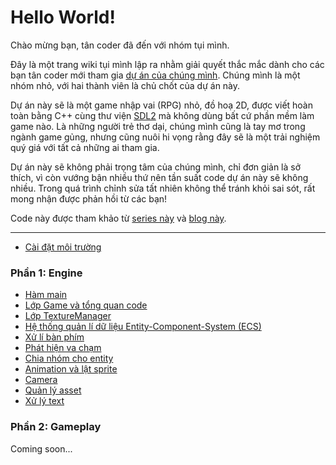 # Hello World!

Chào mừng bạn, tân coder đã đến với nhóm tụi mình.

Đây là một trang wiki tụi mình lập ra nhằm giải quyết thắc mắc dành cho các bạn tân coder mới tham gia [dự án của chúng mình](https://github.com/Team-BigDy/game). Chúng mình là một nhóm nhỏ, với hai thành viên là chủ chốt của dự án này.

Dự án này sẽ là một game nhập vai (RPG) nhỏ, đồ hoạ 2D, được viết hoàn toàn bằng C++ cùng thư viện [SDL2](https://github.com/libsdl-org/SDL/releases) mà không dùng bất cứ phần mềm làm game nào. Là những người trẻ thơ dại, chúng mình cũng là tay mơ trong ngành game gủng, nhưng cũng nuôi hi vọng rằng đây sẽ là một trải nghiệm quý giá với tất cả những ai tham gia.

Dự án này sẽ không phải trọng tâm của chúng mình, chỉ đơn giản là sở thích, vì còn vướng bận nhiều thứ nên tần suất code dự án này sẽ không nhiều. Trong quá trình chỉnh sửa tất nhiên không thể tránh khỏi sai sót, rất mong nhận được phản hồi từ các bạn!

Code này được tham khảo từ [series này](https://www.youtube.com/playlist?list=PLhfAbcv9cehhkG7ZQK0nfIGJC_C-wSLrx) và [blog này](https://austinmorlan.com/posts/entity_component_system/).

---

- [Cài đặt môi trường](setup.md)

### Phần 1: Engine
- [Hàm main](p1/main-function.md)
- [Lớp Game và tổng quan code](p1/game.md)
- [Lớp TextureManager](https://github.com/Team-BigDy/game/blob/main/core/texture_manager.hpp)
- [Hệ thống quản lí dữ liệu Entity-Component-System (ECS)](p1/ecs.md)
- [Xử lí bàn phím](p1/keyboard.md)
- [Phát hiện va chạm](p1/collision.md)
- [Chia nhóm cho entity](p1/entity-grouping.md)
- [Animation và lật sprite](p1/animation.md)
- [Camera](p1/camera.md)
- [Quản lý asset](p1/asset-manager.md)
- [Xử lý text](p1/sdl-ttf.md)

### Phần 2: Gameplay
Coming soon...